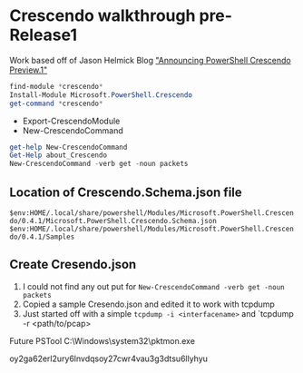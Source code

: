 # Crescendo walkthrough pre-Release1

Work based off of Jason Helmick Blog ["Announcing PowerShell Crescendo Preview.1"](https://devblogs.microsoft.com/powershell/announcing-powershell-crescendo-preview-1/)

```powershell
find-module *crescendo*
Install-Module Microsoft.PowerShell.Crescendo
get-command *crescendo*
```

* Export-CrescendoModule  
* New-CrescendoCommand  

```powershell
get-help New-CrescendoCommand
Get-Help about_Crescendo
New-CrescendoCommand -verb get -noun packets
```

## Location of Crescendo.Schema.json file

`$env:HOME/.local/share/powershell/Modules/Microsoft.PowerShell.Crescendo/0.4.1/Microsoft.PowerShell.Crescendo.Schema.json`
`$env:HOME/.local/share/powershell/Modules/Microsoft.PowerShell.Crescendo/0.4.1/Samples`

## Create Cresendo.json

1. I could not find any out put for `New-CrescendoCommand -verb get -noun packets`
2. Copied a sample Cresendo.json and edited it to work with tcpdump
3. Just started off with a simple `tcpdump -i <interfacename>` and `tcpdump -r <path/to/pcap>

Future PSTool C:\Windows\system32\pktmon.exe


oy2ga62erl2ury6lnvdqsoy27cwr4vau3g3dtsu6llyhyu